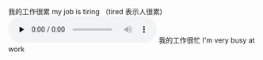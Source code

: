 我的工作很累 
my job is tiring （tired 表示人很累)​<audio id="audio" controls="" preload="none"><source src="../audio/classroom3/1534855098149_28959484_mobile.mp3"></audio>
我的工作很忙 
I'm very busy at work
